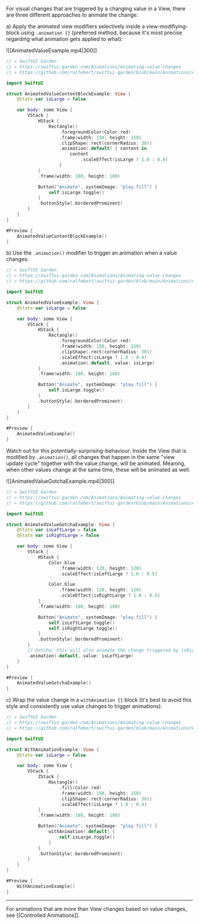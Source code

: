 For visual changes that are triggered by a changing value in a View, there are three different approaches to animate the change:

a) Apply the animated view modifiers selectively inside a view-modifiying-block using `.animation {}` (preferred method, because it's most precise regarding what animation gets applied to what):

![[AnimatedValueExample.mp4|300]]

```swift
// » SwiftUI Garden
// » https://swiftui-garden.com/Animations/Animating-value-changes
// » https://github.com/ralfebert/swiftui-garden/blob/main/Animations/AnimatedValueContentBlockExample.swift

import SwiftUI

struct AnimatedValueContentBlockExample: View {
    @State var isLarge = false

    var body: some View {
        VStack {
            HStack {
                Rectangle()
                    .foregroundColor(Color.red)
                    .frame(width: 150, height: 150)
                    .clipShape(.rect(cornerRadius: 30))
                    .animation(.default) { content in
                        content
                            .scaleEffect(isLarge ? 1.0 : 0.4)
                    }
            }
            .frame(width: 180, height: 180)

            Button("Animate", systemImage: "play.fill") {
                self.isLarge.toggle()
            }
            .buttonStyle(.borderedProminent)
        }
    }
}

#Preview {
    AnimatedValueContentBlockExample()
}
```

b) Use the `.animation()` modifier to trigger an animation when a value changes:

```swift
// » SwiftUI Garden
// » https://swiftui-garden.com/Animations/Animating-value-changes
// » https://github.com/ralfebert/swiftui-garden/blob/main/Animations/AnimatedValueExample.swift

import SwiftUI

struct AnimatedValueExample: View {
    @State var isLarge = false

    var body: some View {
        VStack {
            HStack {
                Rectangle()
                    .foregroundColor(Color.red)
                    .frame(width: 150, height: 150)
                    .clipShape(.rect(cornerRadius: 30))
                    .scaleEffect(isLarge ? 1.0 : 0.4)
                    .animation(.default, value: isLarge)
            }
            .frame(width: 180, height: 180)

            Button("Animate", systemImage: "play.fill") {
                self.isLarge.toggle()
            }
            .buttonStyle(.borderedProminent)
        }
    }
}

#Preview {
    AnimatedValueExample()
}
```

Watch out for this potentially-surprising-behaviour: Inside the View that is modified by `.animation()`, all changes that happen in the same "view update cycle" together with the value change, will be animated. Meaning, when other values change at the same time, these will be animated as well:

![[AnimatedValueGotchaExample.mp4|300]]

```swift
// » SwiftUI Garden
// » https://swiftui-garden.com/Animations/Animating-value-changes
// » https://github.com/ralfebert/swiftui-garden/blob/main/Animations/AnimatedValueGotchaExample.swift

import SwiftUI

struct AnimatedValueGotchaExample: View {
    @State var isLeftLarge = false
    @State var isRightLarge = false

    var body: some View {
        VStack {
            HStack {
                Color.blue
                    .frame(width: 120, height: 120)
                    .scaleEffect(isLeftLarge ? 1.0 : 0.5)

                Color.blue
                    .frame(width: 120, height: 120)
                    .scaleEffect(isRightLarge ? 1.0 : 0.5)
            }
            .frame(width: 180, height: 180)

            Button("Animate", systemImage: "play.fill") {
                self.isLeftLarge.toggle()
                self.isRightLarge.toggle()
            }
            .buttonStyle(.borderedProminent)
        }
        // Gotcha: this will also animate the change triggered by isRightLarge as the change happens in the same View update
        .animation(.default, value: isLeftLarge)
    }
}

#Preview {
    AnimatedValueGotchaExample()
}
```

c) Wrap the value change in a `withAnimation {}` block (it's best to avoid this style and consistently use value changes to trigger animations):

```swift
// » SwiftUI Garden
// » https://swiftui-garden.com/Animations/Animating-value-changes
// » https://github.com/ralfebert/swiftui-garden/blob/main/Animations/WithAnimationExample.swift

import SwiftUI

struct WithAnimationExample: View {
    @State var isLarge = false

    var body: some View {
        VStack {
            ZStack {
                Rectangle()
                    .fill(Color.red)
                    .frame(width: 150, height: 150)
                    .clipShape(.rect(cornerRadius: 30))
                    .scaleEffect(isLarge ? 1.0 : 0.4)
            }
            .frame(width: 180, height: 180)

            Button("Animate", systemImage: "play.fill") {
                withAnimation(.default) {
                    self.isLarge.toggle()
                }
            }
            .buttonStyle(.borderedProminent)
        }
    }
}

#Preview {
    WithAnimationExample()
}
```


---

For animations that are more than View changes based on value changes, see [[Controlled Animations]].
